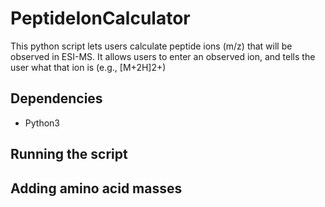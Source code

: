 # PeptideIonCalculator

This python script lets users calculate peptide ions (m/z) that will be observed in ESI-MS. It allows users to enter an observed ion, and tells the user what that ion is (e.g., [M+2H]2+)

## Dependencies

- Python3

## Running the script

## Adding amino acid masses
